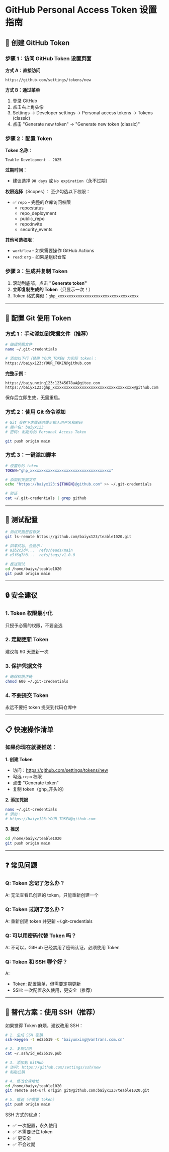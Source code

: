 # GitHub Personal Access Token 设置指南

## 🔑 创建 GitHub Token

### 步骤 1：访问 GitHub Token 设置页面

**方式 A：直接访问**
```
https://github.com/settings/tokens/new
```

**方式 B：通过菜单**
1. 登录 GitHub
2. 点击右上角头像
3. Settings → Developer settings → Personal access tokens → Tokens (classic)
4. 点击 "Generate new token" → "Generate new token (classic)"

### 步骤 2：配置 Token

**Token 名称**：
```
Teable Development - 2025
```

**过期时间**：
- 建议选择 `90 days` 或 `No expiration`（永不过期）

**权限选择**（Scopes）：
至少勾选以下权限：
- ✅ `repo` - 完整的仓库访问权限
  - repo:status
  - repo_deployment
  - public_repo
  - repo:invite
  - security_events

**其他可选权限**：
- `workflow` - 如果需要操作 GitHub Actions
- `read:org` - 如果是组织仓库

### 步骤 3：生成并复制 Token

1. 滚动到底部，点击 **"Generate token"**
2. **立即复制生成的 Token**（只显示一次！）
3. Token 格式类似：`ghp_xxxxxxxxxxxxxxxxxxxxxxxxxxxxxxxxxxxx`

---

## 💾 配置 Git 使用 Token

### 方式 1：手动添加到凭据文件（推荐）

```bash
# 编辑凭据文件
nano ~/.git-credentials

# 添加以下行（替换 YOUR_TOKEN 为实际 token）：
https://baiyx123:YOUR_TOKEN@github.com
```

**完整示例**：
```
https://baiyunxing123:12345678aA@gitee.com
https://baiyx123:ghp_xxxxxxxxxxxxxxxxxxxxxxxxxxxxxxxxxxxx@github.com
```

保存后立即生效，无需重启。

### 方式 2：使用 Git 命令添加

```bash
# Git 会在下次推送时提示输入用户名和密码
# 用户名: baiyx123
# 密码: 粘贴你的 Personal Access Token

git push origin main
```

### 方式 3：一键添加脚本

```bash
# 设置你的 token
TOKEN="ghp_xxxxxxxxxxxxxxxxxxxxxxxxxxxxxxxxxxxx"

# 添加到凭据文件
echo "https://baiyx123:${TOKEN}@github.com" >> ~/.git-credentials

# 验证
cat ~/.git-credentials | grep github
```

---

## 🧪 测试配置

```bash
# 测试凭据是否有效
git ls-remote https://github.com/baiyx123/teable1020.git

# 如果成功，会显示：
# a1b2c3d4...  refs/heads/main
# e5f6g7h8...  refs/tags/v1.0.0

# 推送测试
cd /home/baiyx/teable1020
git push origin main
```

---

## 🔒 安全建议

### 1. Token 权限最小化
只授予必需的权限，不要全选

### 2. 定期更新 Token
建议每 90 天更新一次

### 3. 保护凭据文件
```bash
# 确保权限正确
chmod 600 ~/.git-credentials
```

### 4. 不要提交 Token
永远不要把 token 提交到代码仓库中

---

## 📋 快速操作清单

### 如果你现在就要推送：

**1. 创建 Token**
- 访问：https://github.com/settings/tokens/new
- 勾选 `repo` 权限
- 点击 "Generate token"
- 复制 token（ghp_开头的）

**2. 添加凭据**
```bash
nano ~/.git-credentials
# 添加：
# https://baiyx123:YOUR_TOKEN@github.com
```

**3. 推送**
```bash
cd /home/baiyx/teable1020
git push origin main
```

---

## ❓ 常见问题

### Q: Token 忘记了怎么办？
A: 无法查看已创建的 token，只能重新创建一个

### Q: Token 过期了怎么办？
A: 重新创建 token 并更新 ~/.git-credentials

### Q: 可以用密码代替 Token 吗？
A: 不可以，GitHub 已经禁用了密码认证，必须使用 Token

### Q: Token 和 SSH 哪个好？
A: 
- Token: 配置简单，但需要定期更新
- SSH: 一次配置永久使用，更安全（推荐）

---

## 🔄 替代方案：使用 SSH（推荐）

如果觉得 Token 麻烦，建议改用 SSH：

```bash
# 1. 生成 SSH 密钥
ssh-keygen -t ed25519 -C "baiyunxing@vantrans.com.cn"

# 2. 复制公钥
cat ~/.ssh/id_ed25519.pub

# 3. 添加到 GitHub
# 访问: https://github.com/settings/ssh/new
# 粘贴公钥

# 4. 修改仓库地址
cd /home/baiyx/teable1020
git remote set-url origin git@github.com:baiyx123/teable1020.git

# 5. 推送（不需要 token）
git push origin main
```

SSH 方式的优点：
- ✅ 一次配置，永久使用
- ✅ 不需要记住 token
- ✅ 更安全
- ✅ 不会过期


